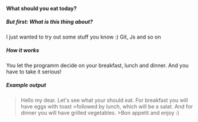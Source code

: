 #### What should you eat today?
##### But first: What is this thing about?
I just wanted to try out some stuff you know :) Git, Js and so on
##### How it works
You let the programm decide on your breakfast, lunch and dinner. And you have to take it serious!
##### Example output
>Hello my dear. Let's see what your should eat. For breakfast you will have eggs with toast >followed by lunch, which will be a salat. And for dinner you will have grilled vegetables. >Bon appetit and enjoy :)
